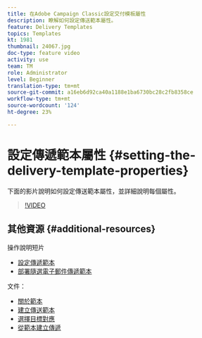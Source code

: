 ```yaml
---
title: 在Adobe Campaign Classic設定交付模板屬性
description: 瞭解如何設定傳送範本屬性。
feature: Delivery Templates
topics: Templates
kt: 1981
thumbnail: 24067.jpg
doc-type: feature video
activity: use
team: TM
role: Administrator
level: Beginner
translation-type: tm+mt
source-git-commit: a16eb6d92ca40a1188e1ba6730bc28c2fb8358ce
workflow-type: tm+mt
source-wordcount: '124'
ht-degree: 23%

---
```



# 設定傳遞範本屬性 {#setting-the-delivery-template-properties}

下面的影片說明如何設定傳送範本屬性，並詳細說明每個屬性。

>[!VIDEO](https://video.tv.adobe.com/v/24067?quality=12)

## 其他資源 {#additional-resources}

操作說明短片

* [設定傳遞範本](/help/sending-messages/using-delivery-templates/configuring-a-delivery-template.md)
* [部署隨選電子郵件傳遞範本](/help/sending-messages/using-delivery-templates/deploying-ad-hoc-email-delivery-template.md)

文件：

* [關於範本](https://docs.campaign.adobe.com/doc/AC/en/DLV_Using_delivery_templates_About_templates.html)
* [建立傳送範本](https://docs.campaign.adobe.com/doc/AC/en/DLV_Using_delivery_templates_Creating_a_delivery_template.html)
* [選擇目標對應](https://docs.campaign.adobe.com/doc/AC/en/DLV_Using_delivery_templates_Selecting_a_target_mapping.html)
* [從範本建立傳遞](https://docs.campaign.adobe.com/doc/AC/en/DLV_Using_delivery_templates_Creating_a_delivery_from_a_template.html)
